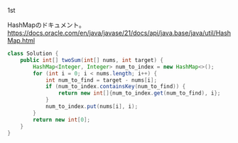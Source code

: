 1st

HashMapのドキュメント。https://docs.oracle.com/en/java/javase/21/docs/api/java.base/java/util/HashMap.html

```java
class Solution {
    public int[] twoSum(int[] nums, int target) {
        HashMap<Integer, Integer> num_to_index = new HashMap<>();
        for (int i = 0; i < nums.length; i++) {
            int num_to_find = target - nums[i];
            if (num_to_index.containsKey(num_to_find)) {
                return new int[]{num_to_index.get(num_to_find), i};
            }
            num_to_index.put(nums[i], i);
        }
        return new int[0];
    }
}
```
